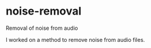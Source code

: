 # noise-removal
Removal of noise from audio

I worked on a method to remove noise from audio files.
